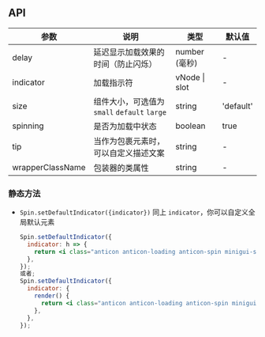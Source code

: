 ## API

| 参数             | 说明                                         | 类型          | 默认值    |
| ---------------- | -------------------------------------------- | ------------- | --------- |
| delay            | 延迟显示加载效果的时间（防止闪烁）           | number (毫秒) | -         |
| indicator        | 加载指示符                                   | vNode \| slot | -         |
| size             | 组件大小，可选值为 `small` `default` `large` | string        | 'default' |
| spinning         | 是否为加载中状态                             | boolean       | true      |
| tip              | 当作为包裹元素时，可以自定义描述文案         | string        | -         |
| wrapperClassName | 包装器的类属性                               | string        | -         |

### 静态方法

- `Spin.setDefaultIndicator({indicator})` 同上 `indicator`，你可以自定义全局默认元素

  ```jsx
  Spin.setDefaultIndicator({
    indicator: h => {
      return <i class="anticon anticon-loading anticon-spin minigui-spin-dot"></i>;
    },
  });
  或者;
  Spin.setDefaultIndicator({
    indicator: {
      render() {
        return <i class="anticon anticon-loading anticon-spin minigui-spin-dot"></i>;
      },
    },
  });
  ```
